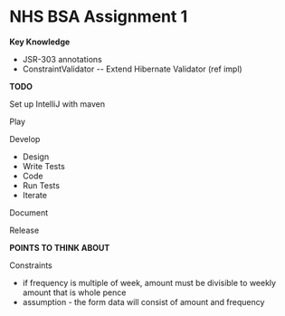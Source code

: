 # NHS BSA Assignment 1

**Key Knowledge**
 - JSR-303 annotations
 - ConstraintValidator -- Extend Hibernate Validator (ref impl)

**TODO**

Set up IntelliJ with maven

Play

Develop
 - Design
 - Write Tests
 - Code
 - Run Tests
 - Iterate
 
Document

Release
    
**POINTS TO THINK ABOUT**
  
  Constraints
   - if frequency is multiple of week, amount must be divisible to weekly amount that is whole pence
   - assumption - the form data will consist of amount and frequency
   

